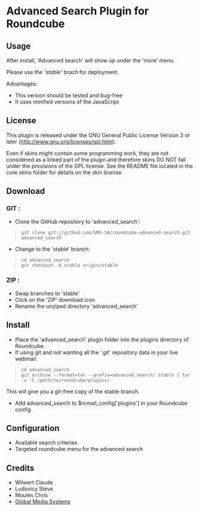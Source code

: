 
Advanced Search Plugin for Roundcube
====================================

## Usage

After install, 'Advanced search' will show up under the 'more' menu.

Please use the _'stable'_ brach for deployment.

Advantages:

* This version should be tested and bug-free
* It uses minified versions of the JavaScript

## License

This plugin is released under the GNU General Public License Version 3
or later (http://www.gnu.org/licenses/gpl.html).

Even if skins might contain some programming work, they are not considered
as a linked part of the plugin and therefore skins DO NOT fall under the
provisions of the GPL license. See the README file located in the core skins
folder for details on the skin license.

## Download

### GIT :
* Clone the GitHub repository to 'advanced_search':

 >     git clone git://github.com/GMS-SA/roundcube-advanced-search.git advanced_search

* Change to the 'stable' branch:

 >     cd advanced_search
 >     git checkout -b stable origin/stable

### ZIP :
* Swap branches to 'stable'
* Click on the 'ZIP' download icon
* Rename the unziped directory 'advanced_search'

## Install

* Place the 'advanced_search' plugin folder into the plugins directory of Roundcube.
* If using git and not wanting all the '.git' repository data in your live webmail:

 >     cd advanced_search
 >     git archive --format=tar --prefix=advanced_search/ stable | tar -x -C /path/to/roundcube/plugins/

  This will give you a git-free copy of the stable branch.
* Add advanced_search to $rcmail_config['plugins'] in your Roundcube config

## Configuration

* Available search criterias 
* Targeted roundcube menu for the advanced search

## Credits

* Wilwert Claude
* Ludovicy Steve
* Moules Chris
* [Global Media Systems](http://www.gms.lu)
